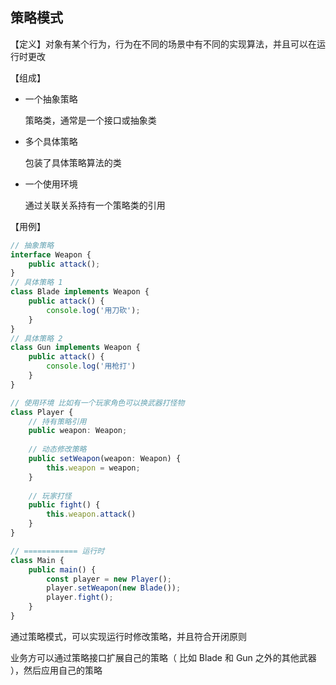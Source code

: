 ## 策略模式

【定义】对象有某个行为，行为在不同的场景中有不同的实现算法，并且可以在运行时更改

【组成】

- 一个抽象策略

  策略类，通常是一个接口或抽象类

- 多个具体策略

  包装了具体策略算法的类

- 一个使用环境

  通过关联关系持有一个策略类的引用



【用例】

```typescript
// 抽象策略
interface Weapon {
	public attack();
}
// 具体策略 1
class Blade implements Weapon {
    public attack() {
        console.log('用刀砍');
    }
}
// 具体策略 2
class Gun implements Weapon {
    public attack() {
        console.log('用枪打')
    }
}

// 使用环境 比如有一个玩家角色可以换武器打怪物
class Player {
    // 持有策略引用
    public weapon: Weapon;
    
    // 动态修改策略
    public setWeapon(weapon: Weapon) {
        this.weapon = weapon;
    }
    
    // 玩家打怪
    public fight() {
        this.weapon.attack()
    }
}

// ============ 运行时
class Main {
    public main() {
        const player = new Player();
        player.setWeapon(new Blade());
        player.fight();
    }
}
```

通过策略模式，可以实现运行时修改策略，并且符合开闭原则

业务方可以通过策略接口扩展自己的策略（ 比如 Blade 和 Gun 之外的其他武器 ），然后应用自己的策略